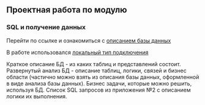 ## Проектная работа по модулю
### SQL и получение данных
                         
Перейти по ссылке и ознакомиться с [описанием базы данных](https://edu.postgrespro.ru/bookings.pdf)

В работе использовался [локальный тип подключения](https://github.com/520911/SQL-final/blob/main/localhost_db_er.jpg)

Краткое описание БД - из каких таблиц и представлений состоит.
Развернутый анализ БД - описание таблиц, логики, связей и бизнес области (частично можно взять из описания базы данных, оформленной в виде анализа базы данных). Бизнес задачи, которые можно решить, используя БД.
Список SQL запросов из приложения №2 с описанием логики их выполнения.
